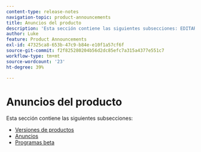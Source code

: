 ```yaml
---
content-type: release-notes
navigation-topic: product-announcements
title: Anuncios del producto
description: 'Esta sección contiene las siguientes subsecciones: EDITAR.'
author: Luke
feature: Product Announcements
exl-id: 47325ca8-653b-47c9-b84e-e10f1a57cf6f
source-git-commit: f2f825280204b56d2dc85efc7a315a4377e551c7
workflow-type: tm+mt
source-wordcount: '23'
ht-degree: 39%

---
```


# Anuncios del producto

Esta sección contiene las siguientes subsecciones:

* [Versiones de productos](../product-announcements/product-releases/product-releases.md)
* [Anuncios](../product-announcements/announcements/announcements.md)
* [Programas beta](../product-announcements/betas/betas.md)

